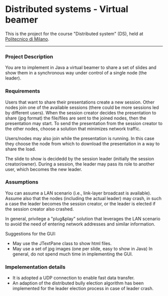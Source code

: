 # Distributed systems - Virtual beamer

This is the project for the course "Distributed system" (DS), held at [Politecnico di Milano](https://www.polimi.it/).

---

### Project Description
You are to implement in Java a virtual beamer to share a set of slides and show them in a synchronous way under control of a single node (the leader).

### Requirements
Users that want to share their presentations create a new session. Other nodes join one of the available sessions (there could be more sessions led by different users). When the session creator decides the presentation to share (jpg format) the file/files are sent to the joined nodes, then the presentation may start. To send the presentation from the session creator to the other nodes, choose a solution that minimizes network traffic.

Users/nodes may also join while the presentation is running. In this case they choose the node from which to download the presentation in a way to share the load. 

The slide to show is decidedd by the session leader (initially the session creator/owner). During a session, the leader may pass its role to another user, which becomes the new leader. 

### Assumptions
You can assume a LAN scenario (i.e., link-layer broadcast is available). Assume also that the nodes (including the actual leader) may crash, in such a case the leader becomes the session creator, or the leader is elected if the session creator also crashed. 

In general, privilege a "plug&play" solution that leverages the LAN scenario to avoid the need of entering network addresses and similar information. 

Suggestions for the GUI: 
* May use the JTextPane class to show html files.
* May use a set of jpg images (one per slide, easy to show in Java)
In general, do not spend much time in implementing the GUI. 


### Impelementation details
* It is adopted a UDP connection to enable fast data transfer.
* An adaption of the distributed bully election algorithm has been implemented for the leader election process in case of leader crash.
